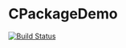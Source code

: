 # CPackageDemo

[![Build Status](https://github.com/Dattax/CPackageDemo.jl/actions/workflows/CI.yml/badge.svg?branch=main)](https://github.com/Dattax/CPackageDemo.jl/actions/workflows/CI.yml?query=branch%3Amain)
